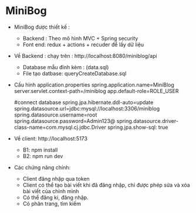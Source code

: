 # MiniBog
- MiniBog được thiết kế :
   - Backend : Theo mô hình MVC + Spring security
   - Font end: redux + actions + recuder để lấy dữ liệu

- Về Backend : chạy trên : http://localhost:8080/miniblog/api
   + Database mẫu đính kèm : (data.sql)
   + File tạo datbase: queryCreateDatabase.sql

- Cấu hình application.properties
   spring.application.name=MiniBlog
   server.servlet.context-path=/miniblog
   app.default-role=ROLE_USER

   #connect database
   spring.jpa.hibernate.ddl-auto=update
   spring.datasource.url=jdbc:mysql://localhost:3306/miniblog
   spring.datasource.username=root
   spring.datasource.password=Admin123@
   spring.datasource.driver-class-name=com.mysql.cj.jdbc.Driver
   spring.jpa.show-sql: true

- Về client: http://localhost:5173
     + B1: npm install
     + B2: npm run dev

- Các chứng năng chính:
    + Client đăng nhập qua token
    + Client có thể tạo bài viết khi đã đăng nhập, chỉ được phép sửa và xóa bài viết của chính mình
    + Có thể đăng kí, đăng nhập.
    + Có phân trang, tìm kiếm


